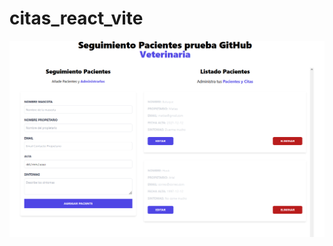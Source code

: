 ﻿# citas_react_vite
 ![alt text](https://raw.githubusercontent.com/MatiasMarro/citas_react_vite/main/App-citas.png)

